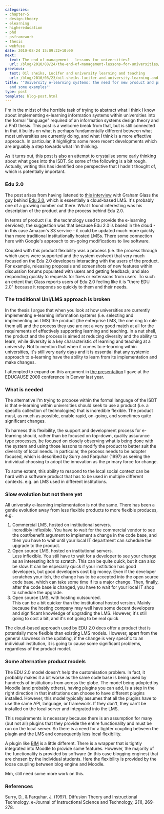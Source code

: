 ```yaml
---
categories:
- chapter-5
- design-theory
- elearning
- highereducation
- phd
- psframework
- thesis
- webfuse
date: 2010-08-24 15:09:22+10:00
next:
  text: The end of management - lessons for universities?
  url: /blog/2010/08/24/the-end-of-management-lessons-for-universities/
previous:
  text: Oil sheiks, Lucifer and university learning and teaching
  url: /blog/2010/08/23/oil-sheiks-lucifer-and-university-learning-and-teaching/
title: '"University e-learning systems: the need for new product and process models
  and some examples"'
type: post
template: blog-post.html
---
```

I'm in the midst of the horrible task of trying to abstract what I think I know about implementing e-learning information systems within universities into the formal "language" required of an information systems design theory and a PhD thesis. This post is a welcome break from that, but is still connected in that it builds on what is perhaps fundamentally different between what most universities are currently doing, and what I think is a more effective approach. In particular, it highlights some more recent developments which are arguably a step towards what I'm thinking.

As it turns out, this post is also an attempt to crystalise some early thinking about what goes into the ISDT. So some of the following is a bit rough. Actually, writing this has identified one perspective that I hadn't thought of, which is potentially important.

### Edu 2.0

The post arises from having listened to [this interview](http://www.stevehargadon.com/2010/07/tonight-graham-glass-on-edu-20.html) with Graham Glass the guy behind [Edu 2.0](http://edu20.org/), which is essentially a cloud-based LMS. It's probably one of a growing number out there. What I found interesting was his description of the product and the process behind Edu 2.0.

In terms of product (i.e. the technology used to provide the e-learning services), the suggestion was that because Edu 2.0 is based in the cloud - in this case Amazon's S3 service - it could be updated much more quickly than more traditional institutionally hosted LMSs. There some connection here with Google's approach to on-going modifications to live software.

Coupled with this product flexibility was a process (i.e. the process through which users were supported and the system evolved) that very much focused on the Edu 2.0 developers interacting with the users of the product. For example, releasing proposals and screenshots of new features within discussion forums populated with users and getting feedback; and also responding quickly to requests for fixes or extensions from users. To such an extent that Glass reports users of Edu 2.0 feeling like it is "there EDU 2.0" because it responds so quickly to them and their needs.

### The traditional Uni/LMS approach is broken

In the thesis I argue that when you look at how universities are currently implementing e-learning information systems (i.e. selecting and implementing an LMS) the product (the enterprise LMS, the one ring to rule them all) and the process they use are not a very good match at all for the requirements of effectively supporting learning and teaching. In a nut shell, the product and the process is aimed at reducing diversity and the ability to learn, while diversity is a key characteristic of learning and teaching at a university. Not to mention that when it comes to e-learning within universities, it's still very early days and it is essential that any systemic approach to e-learning have the ability to learn from its implementation and make changes.

I attempted to expand on this argument in [the presentation](/blog/2009/10/05/lectures-and-the-lms-alternatives-and-experiments/) I gave at the EDUCAUSE'2009 conference in Denver last year.

### What is needed

The alternative I'm trying to propose within the formal language of the ISDT is that e-learning within universities should seek to use a product (i.e. a specific collection of technologies) that is incredible flexible. The product must, as much as possible, enable rapid, on-going, and sometimes quite significant changes.

To harness this flexibility, the support and development process for e-learning should, rather than be focused on top-down, quality assurance type processes, be focused on closely observing what is being done with the system and using those lessons to modify the product to better suit the diversity of local needs. In particular, the process needs to be adopter focused, which is described by Surry and Farquhar (1997) as seeing the individual choosing to adopt the innovation as the primary force for change.

To some extent, this ability to respond to the local social context can be hard with a software product that has to be used in multiple different contexts. e.g. an LMS used in different institutions.

### Slow evolution but not there yet

All university e-learning implementation is not the same. There has been a gentle evolution away from less flexible products to more flexible produces, e.g.

1. Commercial LMS, hosted on institutional servers.  
    Incredibly inflexible. You have to wait for the commercial vendor to see the cost/benefit argument to implement a change in the code base, and then you have to wait until your local IT department can schedule the upgrade to the product.
2. Open source LMS, hosted on institutional servers.  
    Less inflexible. You still have to wait for a developer to see your change as an interesting itch to scratch. This can be quite quick, but it can also be slow. It can be especially quick if your institution has good developers, but good developers cost big money. Even if the developer scratches your itch, the change has to be accepted into the open source code base, which can take some time if its a major change. Then, finally, after the code base is changed, you have to wait for your local IT shop to schedule the upgrade.
3. Open source LMS, with hosting outsourced.  
    This can be a bit quicker than the institutional hosted version. Mainly because the hosting company may well have some decent developers and significant knowledge of upgrading the LMS. However, it's still going to cost a bit, and it's not going to be real quick.

The cloud-based approach used by EDU 2.0 does offer a product that is potentially more flexible than existing LMS models. However, apart from the general slowness in the updating, if the change is very specific to an individual institution, it is going to cause some significant problems, regardless of the product model.

### Some alternative product models

The EDU 2.0 model doesn't help the customisation problem. In fact, it probably makes it a bit worse as the same code base is being used by hundreds of institutions from across the globe. The model being adopted by Moodle (and probably others), having plugins you can add, is a step in the right direction in that institutions can choose to have different plugins installed. However, this model typically assumes that all the plugins have to use the same API, language, or framework. If they don't, they can't be installed on the local server and integrated into the LMS.

This requirements is necessary because there is an assumption for many (but not all) plugins that they provide the entire functionality and must be run on the local server. So there is a need for a tighter coupling between the plugin and the LMS and consequently less local flexibility.

A plugin like [BIM](/blog/research/bam-blog-aggregation-management/) is a little different. There is a wrapper that is tightly integrated into Moodle to provide some features. However, the majority of the functionality is provided by software (in this case blogging engines) that are chosen by the individual students. Here the flexibility is provided by the loose coupling between blog engine and Moodle.

Mm, still need some more work on this.

### References

Surry, D., & Farquhar, J. (1997). Diffusion Theory and Instructional Technology. e-Journal of Instructional Science and Technology, 2(1), 269-278.